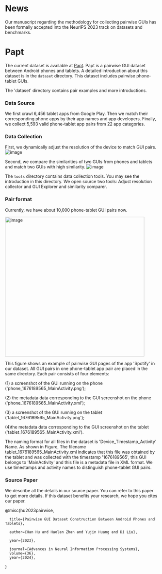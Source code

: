 # News

Our manuscript regarding the methodology for collecting pairwise GUIs has been formally accepted into the NeurIPS 2023 track on datasets and benchmarks.

# Papt

The current dataset is available at [Papt](https://drive.google.com/drive/folders/1a7IuofYFwntbjFkIjWDE05qvMFJGXtyF?usp=drive_link).
Papt is a pairwise GUI dataset between Android phones and tablets. A detailed introduction about this dataset is in the `dataset` directory.
This dataset includes pairwise phone-tablet GUIs.


The 'dataset' directory contains pair examples and more introductions.

### Data Source

We first crawl 6,456 tablet apps from Google Play.
Then we match their corresponding phone apps by their app names and app developers.
Finally, we collect 5,593 valid phone-tablet app pairs from 22 app categories.

### Data Collection

First, we dynamically adjust the resolution of the device to match GUI pairs.
![image](https://user-images.githubusercontent.com/9078829/222718086-7af79fdb-0537-4d7a-9277-cd7ea7e10205.png)

Second, we compare the similarities of two GUIs from phones and tablets and match two GUIs with high similarity.
![image](https://user-images.githubusercontent.com/9078829/222718147-98d1c20e-84dc-4913-8a6a-74867bd490a0.png)

The `tools` directory contains data collection tools. You may see the introduction in this directory.
We open source two tools: Adjust resolution collector and GUI Explorer and similarity comparer.

### Pair format

Currently, we have about 10,000 phone-tablet GUI pairs now.

<img width="459" alt="image" src="https://user-images.githubusercontent.com/9078829/222717542-07412c06-6393-4046-b03a-8de0af488ca7.png">

This figure shows an example of pairwise GUI pages of the app 'Spotify' in our dataset.
All GUI pairs in one phone-tablet app pair are placed in the same directory.
Each pair consists of four elements:

(1) a screenshot of the GUI running on the phone ('phone_1676189565_MainActivity.png');

(2) the metadata data corresponding to the GUI screenshot on the phone ('phone_1676189565_MainActivity.xml');

(3) a screenshot of the GUI running on the tablet ('tablet_1676189565_MainActivity.png');

(4)the metadata data corresponding to the GUI screenshot on the tablet ('tablet_1676189565_MainActivity.xml').

The naming format for all files in the dataset is 'Device_Timestamp_Activity' Name.
As shown in Figure, The filename tablet_1676189565_MainActivity.xml indicates that this file was obtained by the tablet and was collected with the timestamp '1676189565', this GUI belongs to 'MainActivity' and this file is a metadata file in XML format.
We use timestamps and activity names to distinguish phone-tablet GUI pairs.

### Source Paper

We describe all the details in our source paper. You can refer to this paper to get more details. If this dataset benefits your research, we hope you cites our paper. 

@misc{hu2023pairwise,

      title={Pairwise GUI Dataset Construction Between Android Phones and Tablets}, 
      
      author={Han Hu and Haolan Zhan and Yujin Huang and Di Liu},
      
      year={2023},
      
      journal={Advances in Neural Information Processing Systems},
      volume={36},
      year={2024},
      
}
